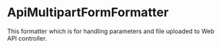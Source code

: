 # ApiMultipartFormFormatter
This formatter which is for handling parameters and file uploaded to Web API controller.
